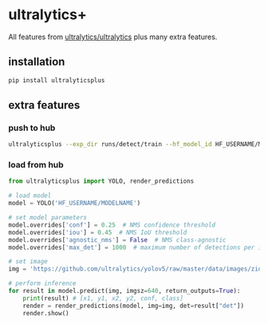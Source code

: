# ultralytics+

All features from [ultralytics/ultralytics](https://github.com/ultralytics/ultralytics) plus many extra features.

## installation

```bash
pip install ultralyticsplus
```

## extra features

### push to hub

```bash
ultralyticsplus --exp_dir runs/detect/train --hf_model_id HF_USERNAME/MODELNAME
```

### load from hub

```python
from ultralyticsplus import YOLO, render_predictions

# load model
model = YOLO('HF_USERNAME/MODELNAME')

# set model parameters
model.overrides['conf'] = 0.25  # NMS confidence threshold
model.overrides['iou'] = 0.45  # NMS IoU threshold
model.overrides['agnostic_nms'] = False  # NMS class-agnostic
model.overrides['max_det'] = 1000  # maximum number of detections per image

# set image
img = 'https://github.com/ultralytics/yolov5/raw/master/data/images/zidane.jpg'

# perform inference
for result in model.predict(img, imgsz=640, return_outputs=True):
    print(result) # [x1, y1, x2, y2, conf, class]
    render = render_predictions(model, img=img, det=result["det"])
    render.show()
```